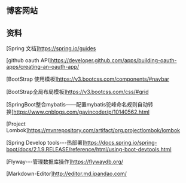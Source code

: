 ## 博客网站
## 资料
[Spring 文档]https://spring.io/guides

[github oauth API]https://developer.github.com/apps/building-oauth-apps/creating-an-oauth-app/

[BootStrap 使用模板]https://v3.bootcss.com/components/#navbar

[BootStrap全局布局模板]https://v3.bootcss.com/css/#grid

[SpringBoot整合mybatis——配置mybatis驼峰命名规则自动转换]https://www.cnblogs.com/gavincoder/p/10140562.html

[Project Lombok]https://mvnrepository.com/artifact/org.projectlombok/lombok

[Spring Develop tools---热部署]https://docs.spring.io/spring-boot/docs/2.1.9.RELEASE/reference/html/using-boot-devtools.html

[Flyway---管理数据库操作]https://flywaydb.org/

[Markdown-Editor]http://editor.md.ipandao.com/